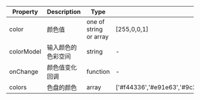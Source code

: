 | Property       | Description           | Type             | Default       |
|------------|----------------|------------------|--------------|
| color      | 颜色值 | one of string or array | [255,0,0,1]  |
| colorModel | 输入颜色的色彩空间 | string |  -  |
| onChange   | 颜色值变化回调  | function    | - |
| colors     | 色盘的颜色 | array    | ['#f44336','#e91e63','#9c27b0','#673ab7','#3f51b5','#2196f3','#03a9f4','#00bcd4','#009688','#4caf50','#8bc34a','#cddc39','#fffb3b','#ffc107','#ff9800','#ff5722','#795548','#9e9e9e','#607d8b']  |
